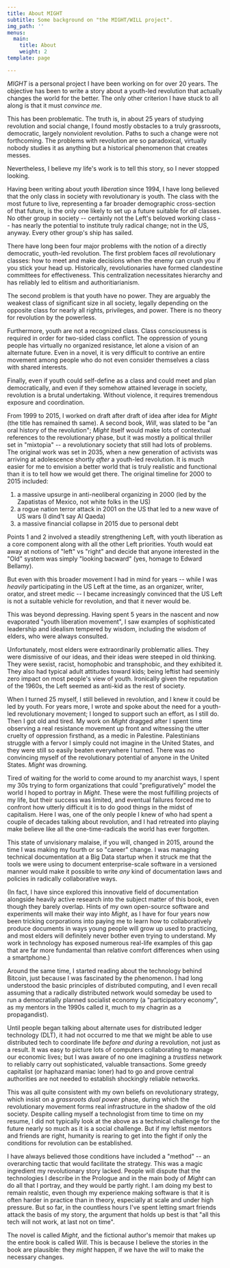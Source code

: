 ```yaml
---
title: About MIGHT
subtitle: Some background on "the MIGHT/WILL project".
img_path: ''
menus:
  main:
    title: About
    weight: 2
template: page

---
```

_MIGHT_ is a personal project I have been working on for over 20 years.
The objective has been to write a story about a youth-led revolution that actually changes the world for the better.
The only other criterion I have stuck to all along is that it must _convince me_.

This has been problematic.
The truth is, in about 25 years of studying revolution and social change, I found mostly obstacles to a truly grassroots, democratic, largely nonviolent revolution.
Paths to such a change were not forthcoming.
The problems with revolution are so paradoxical, virtually nobody studies it as anything but a historical phenomenon that creates messes.

Nevertheless, I believe my life's work is to tell this story, so I never stopped looking.

Having been writing about _youth liberation_ since 1994, I have long believed that the only class in society with revolutionary is youth.
The class with the most future to live, representing a far broader demographic cross-section of that future, is the only one likely to set up a future suitable for _all_ classes.
No other group in society -- certainly not the Left's beloved working class -- has nearly the potential to institute truly radical change; not in the US, anyway.
Every other group's ship has sailed.

There have long been four major problems with the notion of a directly democratic, youth-led revolution.
The first problem faces _all_ revolutionary classes: how to meet and make decisions when the enemy can crush you if you stick your head up.
Historically, revolutionaries have formed clandestine committees for effectiveness.
This centralization necessitates hierarchy and has reliably led to elitism and authoritiarianism.

The second problem is that youth have no power.
They are arguably the weakest class of significant size in all society, legally depending on the opposite class for nearly all rights, privileges, and power.
There is no theory for revolution by the powerless.

Furthermore, youth are not a recognized class.
Class consciousness is required in order for two-sided class conflict.
The oppression of young people has virtually no organized resistance, let alone a vision of an alternate future.
Even in a novel, it is very difficult to contrive an entire movement among people who do not even consider themselves a class with shared interests.

Finally, even if youth could self-define as a class and could meet and plan democratically, and even if they somehow attained leverage in society, revolution is a brutal undertaking.
Without violence, it requires tremendous exposure and coordination.

From 1999 to 2015, I worked on draft after draft of idea after idea for _Might_ (the title has remained th same).
A second book, _Will_, was slated to be "an oral history of the revolution"; _Might_ itself would make lots of contextual references to the revolutionary phase, but it was mostly a political thriller set in "mixtopia" -- a revolutionary society that still had lots of problems.
The original work was set in 2035, when a new generation of activists was arriving at adolescence shortly _after_ a youth-led revolution.
It is much easier for me to envision a better world that is truly realistic and functional than it is to tell how we would get there.
The original timeline for 2000 to 2015 included:

1. a massive upsurge in anti-neoliberal organizing in 2000 (led by the Zapatistas of Mexico, not white folks in the US)
2. a rogue nation terror attack in 2001 on the US that led to a new wave of US wars (I dind't say Al Qaeda)
3. a massive financial collapse in 2015 due to personal debt

Points 1 and 2 involved a steadily strengthening Left, with youth liberation as a core component along with all the other Left priorities.
Youth would eat away at notions of "left" vs "right" and decide that anyone interested in the "Old" system was simply "looking bacward" (yes, homage to Edward Bellamy).

But even with this broader movement I had in mind for years -- while I was _heavily_ participating in the US Left at the time, as an organizer, writer, orator, and street medic -- I became increasingly convinced that the US Left is not a suitable vehicle for revolution, and that it never would be.

This was beyond depressing.
Having spent 5 years in the nascent and now evaporated "youth liberation movement", I saw examples of sophisticated leadership and idealism tempered by wisdom, including the wisdom of elders, who were always consulted.

Unfortunately, most elders were extraordinarily problematic allies.
They were dismissive of our ideas, and their ideas were steeped in old thinking.
They were sexist, racist, homophobic and transphobic, and they exhibited it.
They also had typical adult attitudes toward kids; being leftist had seeminly zero impact on most people's view of youth.
Ironically given the reputation of the 1960s, the Left seemed as anti-kid as the rest of society.

When I turned 25 myself, I still believed in revolution, and I knew it could be led by youth.
For years more, I wrote and spoke about the need for a youth-led revolutionary movement; I longed to support such an effort, as I still do.
Then I got old and tired.
My work on _Might_ dragged after I spent time observing a real resistance movement up front and witnessing the utter cruelty of oppression firsthand, as a medic in Palestine.
Palestinians struggle with a fervor I simply could not imagine in the United States, and they were still so easily beaten everywhere I turned.
There was no convincing myself of the revolutionary potential of anyone in the United States.
_Might_ was drowning.

Tired of waiting for the world to come around to my anarchist ways, I spent my 30s trying to form organizations that could "prefiguratively" model the world I hoped to portray in _Might_.
These were the most fulfilling projects of my life, but their success was limited, and eventual failures forced me to confront how utterly difficult it is to do good things in the midst of capitalism.
Here I was, one of the only people I knew of who had spent a couple of decades talking about revolution, and I had retreated into playing make believe like all the one-time-radicals the world has ever forgotten.

This state of unvisionary malaise, if you will, changed in 2015, around the time I was making my fourth or so "career" change.
I was managing technical documentation at a Big Data startup when it struck me that the tools we were using to document enterprise-scale software in a versioned manner would make it possible to write _any_ kind of documentation laws and policies in radically collaborative ways.

(In fact, I have since explored this innovative field of documentation alongside heavily active research into the subject matter of this book, even though they barely overlap.
Hints of my own open-source software and experiments will make their way into _Might_, as I have for four years now been tricking corporations into paying me to learn how to collaboratively produce documents in ways young people will grow up used to practicing, and most elders will definitely never bother even trying to understand.
My work in technology has exposed numerous real-life examples of this gap that are far more fundamental than relative comfort differences when using a smartphone.)

Around the same time, I started reading about the technology behind Bitcoin, just because I was fascinated by the phenomenon.
I had long understood the basic principles of distributed computing, and I even recall assuming that a radically distributed network would someday be used to run a democratially planned socialist economy (a "participatory economy", as my mentors in the 1990s called it, much to my chagrin as a propagandist).

Until people began talking about alternate uses for distributed ledger technology (DLT), it had not occurred to me that we might be able to use distributed tech to coordinate life _before and during_ a revolution, not just as a result.
It was easy to picture lots of computers collaborating to manage our economic lives; but I was aware of no one imagining a _trustless_ network to reliably carry out sophisticated, valuable transactions.
Some greedy capitalist (or haphazard maniac loner) had to go and prove central authorities are not needed to establish shockingly reliable networks.

This was all quite consistent with my own beliefs on revolutionary strategy, which insist on a _grassroots dual power_ phase, during which the revolutionary movement forms real infrastructure in the shadow of the old society.
Despite calling myself a technologist from time to time on my resume, I did not typically look at the above as a technical challenge for the future nearly so much as it is a social challenge.
But if my leftist mentors and friends are right, humanity is rearing to get into the fight if only the conditions for revolution can be established.

I have always believed those conditions have included a "method" -- an overarching tactic that would facilitate the strategy.
This was a magic ingredient my revolutionary story lacked.
People will dispute that the technologies I describe in the Prologue and in the main body of _Might_ can do all that I portray, and they would be partly right.
I am doing my best to remain realstic, even though my experience making software is that it is often harder in practice than in theory, especially at scale and under high pressure.
But so far, in the countless hours I've spent letting smart friends attack the basis of my story, the argument that holds up best is that "all this tech will not work, at last not on time".
 
The novel is called _Might_, and the fictional author's memoir that makes up the entire book is called _Will_.
This is because I believe the stories in the book are plausible: they _might_ happen, if we have the _will_ to make the necessary changes.